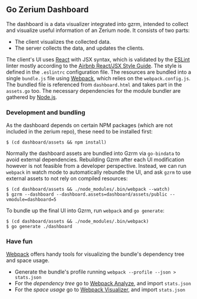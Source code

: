 ## Go Zerium Dashboard

The dashboard is a data visualizer integrated into gzrm, intended to collect and visualize useful information of an Zerium node. It consists of two parts:

* The client visualizes the collected data.
* The server collects the data, and updates the clients.

The client's UI uses [React][React] with JSX syntax, which is validated by the [ESLint][ESLint] linter mostly according to the [Airbnb React/JSX Style Guide][Airbnb]. The style is defined in the `.eslintrc` configuration file. The resources are bundled into a single `bundle.js` file using [Webpack][Webpack], which relies on the `webpack.config.js`. The bundled file is referenced from `dashboard.html` and takes part in the `assets.go` too. The necessary dependencies for the module bundler are gathered by [Node.js][Node.js].

### Development and bundling

As the dashboard depends on certain NPM packages (which are not included in the zerium repo), these need to be installed first:

```
$ (cd dashboard/assets && npm install)
```

Normally the dashboard assets are bundled into Gzrm via `go-bindata` to avoid external dependencies. Rebuilding Gzrm after each UI modification however is not feasible from a developer perspective. Instead, we can run `webpack` in watch mode to automatically rebundle the UI, and ask `gzrm` to use external assets to not rely on compiled resources:

```
$ (cd dashboard/assets && ./node_modules/.bin/webpack --watch)
$ gzrm --dashboard --dashboard.assets=dashboard/assets/public --vmodule=dashboard=5
```

To bundle up the final UI into Gzrm, run `webpack` and `go generate`:

```
$ (cd dashboard/assets && ./node_modules/.bin/webpack)
$ go generate ./dashboard
```

### Have fun

[Webpack][Webpack] offers handy tools for visualizing the bundle's dependency tree and space usage.

* Generate the bundle's profile running `webpack --profile --json > stats.json`
* For the _dependency tree_ go to [Webpack Analyze][WA], and import `stats.json`
* For the _space usage_ go to [Webpack Visualizer][WV], and import `stats.json`

[React]: https://reactjs.org/
[ESLint]: https://eslint.org/
[Airbnb]: https://github.com/airbnb/javascript/tree/master/react
[Webpack]: https://webpack.github.io/
[WA]: http://webpack.github.io/analyse/
[WV]: http://chrisbateman.github.io/webpack-visualizer/
[Node.js]: https://nodejs.org/en/
